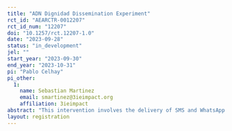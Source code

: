 ```yaml
---
title: "ADN Dignidad Dissemination Experiment"
rct_id: "AEARCTR-0012207"
rct_id_num: "12207"
doi: "10.1257/rct.12207-1.0"
date: "2023-09-28"
status: "in_development"
jel: ""
start_year: "2023-09-30"
end_year: "2023-10-31"
pi: "Pablo Celhay"
pi_other:
  1:
    name: Sebastian Martinez
    email: smartinez@3ieimpact.org
    affiliation: 3ieimpact
abstract: "This intervention involves the delivery of SMS and WhatsApp messages summarizing the study results to participants. The concise messages express gratitude for participants' involvement, announce the completion of the evaluation, and provide a brief overview of the results. SMS messages include URLs for participants to access more detailed information in Spanish. WhatsApp messages include an introduction to the results and an image summarizing key findings, integrating both quantitative data and qualitative quotes from program recipients. The insights derived from this project aim to enrich our understanding of participant perspectives, program impact, and the broader evaluation process."
layout: registration
---
```


